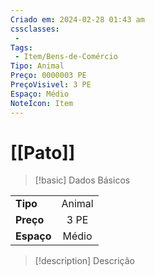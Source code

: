```yaml
---
Criado em: 2024-02-28 01:43 am
cssclasses:
 - 
Tags:
 - Item/Bens-de-Comércio
Tipo: Animal
Preço: 0000003 PE
PreçoVisivel: 3 PE
Espaço: Médio
NoteIcon: Item
---
```

# [[Pato]]

> [!basic] Dados Básicos
> 
|            |     |
| ---------- |:---:|
| **Tipo**   |  Animal   |
| **Preço**  |  3 PE   |
| **Espaço** |   Médio  |
>
 
> [!description] Descrição
> 
>
